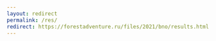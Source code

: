 ```yaml
---
layout: redirect
permalink: /res/
redirect: https://forestadventure.ru/files/2021/bno/results.html
---
```

